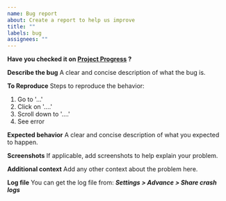 ```yaml
---
name: Bug report
about: Create a report to help us improve
title: ""
labels: bug
assignees: ""
---
```


**Have you checked it on [Project Progress](https://github.com/users/akaMrNagar/projects/1) ?**

**Describe the bug**
A clear and concise description of what the bug is.

**To Reproduce**
Steps to reproduce the behavior:

1. Go to '...'
2. Click on '....'
3. Scroll down to '....'
4. See error

**Expected behavior**
A clear and concise description of what you expected to happen.

**Screenshots**
If applicable, add screenshots to help explain your problem.

**Additional context**
Add any other context about the problem here.

**Log file**
You can get the log file from: _**Settings > Advance > Share crash logs**_
